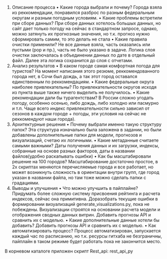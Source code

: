 1. Описание процесса
• Какие города выбрали и почему?
    Города взяла из реккомендации, понравился разброс по разным федеральным округам и разным погодным условиям.
• Какие проблемы встретили при сборе данных?
    При сборе данных хотелось большых данных, но сайт дает только погоду на сейчас в стандартном запросе, однако,
    можно затянуть их прогнозные значения, но т.к. прогноз нужно сформировать самим, то это делать не стала
• Какие правила очистки применили?
    Не все данные взяла, часть оказались или пустыми (pop и пр.), часть не было указано в задаче.
    Логика слоя очистки заключалась в объединении данных по дате в отдельный файл. Далее эта логика сохранится до слоя с отчетами.
3. Анализ результатов
• В каком городе самая комфортная погода для туристов?
    На момент написания этого резюме, реккомендованного города нет, в Сочи был дождь, а так этот город оставался единственным по реккомендациям.
• Какие федеральные округа наиболее привлекательны?
    По привлекательности округов исходя из пункта выше также ничего выделить не получилось.
• Какие рекомендации дали бы турагентствам?
    В России сложно угодать погоду, особенно осенью, либо дождь, либо холодно или пасмурно и т.п.
   Чаще всего индекс привлекательности сильно зависил от сезонов в каждом городе + погоды, эти условия на сейчас не реккомендуют наши города).
5. Архитектурные решения
• Почему выбрали именно такую структуру папок?
  Эта структура изначально была заложена в задании, но были добавлены дополнительные папки для модели, прогнозов и визуализаций, счетаю их логичными.
• Какие метаданные считаете самыми важными?
   Даты получения данных и их загрузки, индексы, собранные на основе разных факторов, даты в названии файлов(удобно раскапывать ошибки)
• Как бы масштабировали решение на 100 городов?
  Масштабирование достаточно простое, в 2х скриптах меняются перечисляемые города и все работает, но может возникнуть сложность в ориентации внутри
  групп, где город указан в названии файла, но там тоже можно сделать папки с градациями.
7. Выводы и улучшения
• Что можно улучшить в пайплайне?
  Придумать более сложную систему присвоения рейтинга и расчета индексов, сейчас она примитивна. Доразобрать текущие ошибки в формировании визуализаций 
  generate_visualizations.py, пока не побеждены. Визуализации строятся на основании расчета модели и отображения сводных данных витрин.
  Добавить прогнозы API и сравнить их с моделью.
• Какие дополнительные данные хотели бы добавить?
  Добавить прогнозы API и сравнить их с моделью.
• Как автоматизировать процесс?
  Процесс автоматизирован, запускается каждый час по расписанию, но т.к. ресурсы гитхаба не безграничны, пайплайн в таком режиме будет работать 
  пока не закончится место.

В корневом каталоге приложен скрипт Rest_api: rest_api_py
